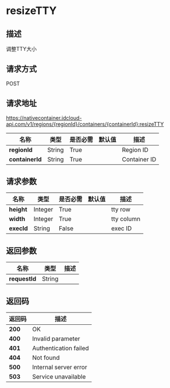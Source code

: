 # resizeTTY


## 描述
调整TTY大小


## 请求方式
POST

## 请求地址
https://nativecontainer.jdcloud-api.com/v1/regions/{regionId}/containers/{containerId}:resizeTTY

|名称|类型|是否必需|默认值|描述|
|---|---|---|---|---|
|**regionId**|String|True| |Region ID|
|**containerId**|String|True| |Container ID|

## 请求参数
|名称|类型|是否必需|默认值|描述|
|---|---|---|---|---|
|**height**|Integer|True| |tty row|
|**width**|Integer|True| |tty column|
|**execId**|String|False| |exec ID|


## 返回参数
|名称|类型|描述|
|---|---|---|
|**requestId**|String| |


## 返回码
|返回码|描述|
|---|---|
|**200**|OK|
|**400**|Invalid parameter|
|**401**|Authentication failed|
|**404**|Not found|
|**500**|Internal server error|
|**503**|Service unavailable|
